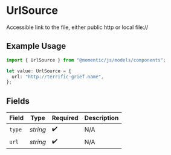 # UrlSource

Accessible link to the file, either public http or local file://

## Example Usage

```typescript
import { UrlSource } from "@momentic/js/models/components";

let value: UrlSource = {
  url: "http://terrific-grief.name",
};
```

## Fields

| Field              | Type               | Required           | Description        |
| ------------------ | ------------------ | ------------------ | ------------------ |
| `type`             | *string*           | :heavy_check_mark: | N/A                |
| `url`              | *string*           | :heavy_check_mark: | N/A                |